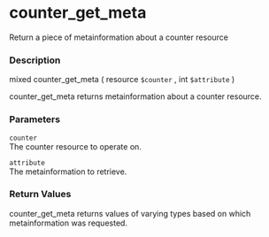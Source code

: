 counter\_get\_meta
==================

Return a piece of metainformation about a counter resource

### Description

<span class="type">mixed</span> <span
class="methodname">counter\_get\_meta</span> ( <span
class="methodparam"><span class="type">resource</span> `$counter`</span>
, <span class="methodparam"><span class="type">int</span>
`$attribute`</span> )

<span class="function">counter\_get\_meta</span> returns metainformation
about a counter resource.

### Parameters

`counter`  
<span class="simpara"> The counter resource to operate on. </span>

`attribute`  
<span class="simpara"> The metainformation to retrieve. </span>

### Return Values

<span class="function">counter\_get\_meta</span> returns values of
varying types based on which metainformation was requested.
